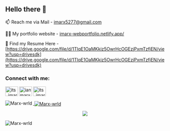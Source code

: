 <h2 align="left">Hello there 👋</h2>

📫 Reach me via Mail  - imarx5277@gmail.com

👨‍💻 My portfolio website - [imarx-webportfolio.netlify.app/](https://6380c1328cebdf1b569a35f1--imarx-webportfolio.netlify.app/)

📄 Find my Resume Here - [https://drive.google.com/file/d/1TlqE1OaMKkiz5OwrHcOGEzjPxmTzfjEN/view?usp=drivesdk](https://drive.google.com/file/d/1TlqE1OaMKkiz5OwrHcOGEzjPxmTzfjEN/view?usp=drivesdk)

<h3 align="left">Connect with me:</h3>
<p align="left">
<a href="https://twitter.com/its_imarx" target="blank"><img align="center" src="https://raw.githubusercontent.com/rahuldkjain/github-profile-readme-generator/master/src/images/icons/Social/twitter.svg" alt="its_imarx" height="30" width="40"/></a>
<a href="https://linkedin.com/in/ian marx" target="blank"><img align="center" src="https://raw.githubusercontent.com/rahuldkjain/github-profile-readme-generator/master/src/images/icons/Social/linked-in-alt.svg" alt="ian marx" height="30" width="40"/></a>
<a href="https://instagram.com/its_imarx" target="blank"><img align="center" src="https://raw.githubusercontent.com/rahuldkjain/github-profile-readme-generator/master/src/images/icons/Social/instagram.svg" alt="its_imarx" height="30" width="40"/>

<p><img align="left" src="https://github-readme-stats.vercel.app/api/top-langs?username=Marx-wrld&show_icons=true&locale=en&layout=compact" alt="Marx-wrld"/></p>

<p>&nbsp;<img align="center" src="https://github-readme-stats.vercel.app/api?username=Marx-wrld&show_icons=true&locale=en" alt="Marx-wrld"/></p>

<p align="center">
  <a href="https://skillicons.dev">
    <img src="https://skillicons.dev/icons?i=kotlin,flutter,tailwind,rust,nextjs,react,sass,mongodb" />
  </a>
</p>

<p><img align="center" src="https://github-readme-streak-stats.herokuapp.com/?user=Marx-wrld&" alt="Marx-wrld"/></p>
